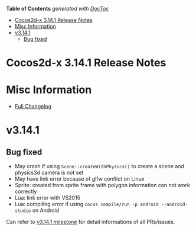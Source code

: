 <!-- START doctoc generated TOC please keep comment here to allow auto update -->
<!-- DON'T EDIT THIS SECTION, INSTEAD RE-RUN doctoc TO UPDATE -->
**Table of Contents**  *generated with [DocToc](https://github.com/thlorenz/doctoc)*

- [Cocos2d-x 3.14.1 Release Notes](#cocos2d-x-3141-release-notes)
- [Misc Information](#misc-information)
- [v3.14.1](#v3141)
  - [Bug fixed](#bug-fixed)

<!-- END doctoc generated TOC please keep comment here to allow auto update -->

# Cocos2d-x 3.14.1 Release Notes #

# Misc Information

* [Full Changelog](https://github.com/cocos2d/cocos2d-x/blob/v3/CHANGELOG)

# v3.14.1

## Bug fixed

* May crash if using `Scene::createWithPhysics()` to create a scene and physics3d camera is not set
* May have link error because of glfw conflict on Linux
* Sprite: created from sprite frame with polygon information can not work correctly
* Lua: link error with VS2015
* Lua: compiling error if using `cocos compile/run -p android --android-studio` on Android   

Can refer to [v3.14.1 milestone](https://github.com/cocos2d/cocos2d-x/milestone/36?closed=1) for detail informations of all PRs/issues.